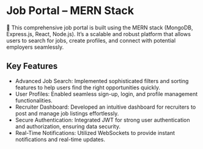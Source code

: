 
# Job Portal – MERN Stack

🚀 This comprehensive job portal is built using the MERN stack (MongoDB, Express.js, React, Node.js). It’s a scalable and robust platform that allows users to search for jobs, create profiles, and connect with potential employers seamlessly.


## Key Features

- Advanced Job Search: Implemented sophisticated filters and sorting features to help users find the right opportunities quickly.
- User Profiles: Enabled seamless sign-up, login, and profile management functionalities.
- Recruiter Dashboard: Developed an intuitive dashboard for recruiters to post and manage job listings effortlessly.
- Secure Authentication: Integrated JWT for strong user authentication and authorization, ensuring data security.
- Real-Time Notifications: Utilized WebSockets to provide instant notifications and real-time updates.

